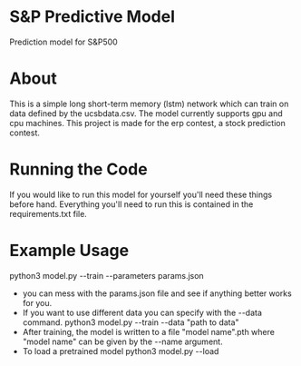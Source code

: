 # S&P Predictive Model
Prediction model for S&amp;P500 

# About
This is a simple long short-term memory (lstm) network which can train on data defined by the ucsbdata.csv. 
The model currently supports gpu and cpu machines. This project is made for the erp contest, a stock prediction contest. 

# Running the Code
If you would like to run this model for yourself you'll need these things before hand.
Everything you'll need to run this is contained in the requirements.txt file. 

# Example Usage
python3 model.py --train --parameters params.json
* you can mess with the params.json file and see if anything better works for you. 
* If you want to use different data you can specify with the --data <file path> command. 
python3 model.py --train --data "path to data"
* After training, the model is written to a file "model name".pth where "model name" can be given by the --name argument. 
* To load a pretrained model
python3 model.py --load
